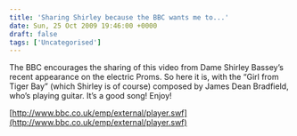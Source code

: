 ```yaml
---
title: 'Sharing Shirley because the BBC wants me to...'
date: Sun, 25 Oct 2009 19:46:00 +0000
draft: false
tags: ['Uncategorised']
---
```


The BBC encourages the sharing of this video from Dame Shirley Bassey’s recent appearance on the electric Proms. So here it is, with the “Girl from Tiger Bay” (which Shirley is of course) composed by James Dean Bradfield, who’s playing guitar. It’s a good song! Enjoy!

[http://www.bbc.co.uk/emp/external/player.swf](http://www.bbc.co.uk/emp/external/player.swf)